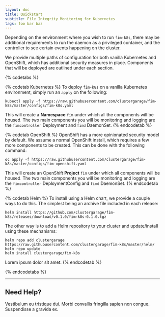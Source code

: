 ```yaml
---
layout: doc
title: Quickstart
subtitle: File Integrity Monitoring for Kubernetes
tags: foo bar baz
---
```


Depending on the environment where you wish to run `fim-k8s`, there may be
additional requirements to run the daemon as a privileged container, and the
controller to see certain events happening on the cluster.

We provide multiple paths of configuration for both vanilla Kubernetes and
OpenShift, which has additional security measures in place. Components that will
be deployed are outlined under each section.

{% codetabs %}

{% codetab Kubernetes %}
To deploy `fim-k8s` on a vanilla Kubernetes environment, simply run an `apply`
on the following:

```shell
kubectl apply -f https://raw.githubusercontent.com/clustergarage/fim-k8s/master/configs/fim-k8s.yaml
```

This will create a **Namespace** `fim` under which all the components will be
housed. The two main components you will be monitoring and logging are the
`fimcontroller` Deployment and `fimd` DaemonSet.
{% endcodetab %}

{% codetab OpenShift %}
OpenShift has a more opinionated security model by default. We assume a normal OpenShift
install, which requires a few more components to be created. This can be
done with the following command:

```shell
oc apply -f https://raw.githubusercontent.com/clustergarage/fim-k8s/master/configs/fim-openshift.yaml
```

This will create an OpenShift **Project** `fim` under which all components will be
housed. The two main components you will be monitoring and logging are the
`fimcontroller` DeploymentConfig and `fimd` DaemonSet.
{% endcodetab %}

{% codetab Helm %}
To install using a Helm chart, we provide a couple ways to do this. The simplest
being an archive file included in each release:

```shell
helm install https://github.com/clustergarage/fim-k8s/releases/download/v0.1.0/fim-k8s-0.1.0.tgz
```

The other way is to add a Helm repository to your cluster and
update/install using these mechanisms:

```shell
helm repo add clustergarage https://raw.githubusercontent.com/clustergarage/fim-k8s/master/helm/
helm repo update
helm install clustergarage/fim-k8s
```

Lorem ipsum dolor sit amet.
{% endcodetab %}

{% endcodetabs %}

---

## Need Help? 

Vestibulum eu tristique dui. Morbi convallis fringilla sapien non congue.
Suspendisse a gravida ex.


